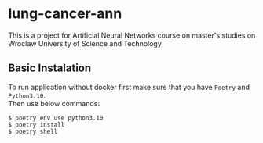 # lung-cancer-ann
This is a project for Artificial Neural Networks course on master's studies on Wroclaw University of Science and Technology

## Basic Instalation

To run application without docker first make sure that you have `Poetry` and `Python3.10`.  
Then use below commands:

```shell
$ poetry env use python3.10
$ poetry install
$ poetry shell